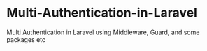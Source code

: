 # Multi-Authentication-in-Laravel
Multi Authentication in Laravel using Middleware, Guard, and some packages etc
